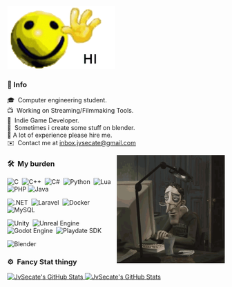 <div>
  <img alt="HI" src="./assets/HI.gif" width="250"/>
</div>


### 📝&nbsp;Info
🎓 &nbsp;Computer engineering student.\
📺 &nbsp;Working on Streaming/Filmmaking Tools.\
👾 &nbsp;Indie Game Developer.\
🍩 &nbsp;Sometimes i create some stuff on blender.\
🤝&nbsp;A lot of experience please hire me.\
✉️ &nbsp;Contact me at inbox.jvsecate@gmail.com 


<img alt="ME" src="./assets/ME.gif" width='250' align="right"/>

### 🛠 &nbsp;My burden

![C](https://img.shields.io/badge/C-00599C?logo=c&logoColor=white)&nbsp;
![C++](https://img.shields.io/badge/C++-%2300599C.svg?logo=c%2B%2B&logoColor=white)&nbsp;
![C#](https://custom-icon-badges.demolab.com/badge/C%23-%23239120.svg?logo=cshrp&logoColor=white)&nbsp;
![Python](https://img.shields.io/badge/-Python-05122A?style=flat&logo=python)&nbsp;
![Lua](https://img.shields.io/badge/Lua-%232C2D72.svg?logo=lua&logoColor=white)
![PHP](https://img.shields.io/badge/php-%23777BB4.svg?&logo=php&logoColor=white)
![Java](https://img.shields.io/badge/-Java-05122A?style=flat&logo=Java&logoColor=FFA518)&nbsp;

![.NET](https://img.shields.io/badge/.NET-512BD4?logo=dotnet&logoColor=fff)&nbsp;
![Laravel](https://img.shields.io/badge/Laravel-%23FF2D20.svg?logo=laravel&logoColor=white)&nbsp;
![Docker](https://img.shields.io/badge/Docker-2496ED?logo=docker&logoColor=fff)&nbsp;
![MySQL](https://img.shields.io/badge/MySQL-4479A1?logo=mysql&logoColor=fff)&nbsp;

![Unity](https://img.shields.io/badge/Unity-%23000000.svg?logo=unity&logoColor=white)&nbsp;
![Unreal Engine](https://img.shields.io/badge/Unreal%20Engine-%23313131.svg?logo=unrealengine&logoColor=white)&nbsp;
![Godot Engine](https://img.shields.io/badge/Godot-%23FFFFFF.svg?logo=godot-engine)&nbsp;
![Playdate SDK](https://img.shields.io/badge/Playdate%20SDK-F6C915?logo=&logoColor=black)&nbsp;

![Blender](https://img.shields.io/badge/Blender-%23F5792A.svg?logo=blender&logoColor=white)&nbsp;

### ⚙️ &nbsp;Fancy Stat thingy

<p align="left">
<a href="https://github.com/JvSecate">
  <img src="https://github-readme-stats.vercel.app/api?username=JvSecate&theme=midnight-purple&show_icons=true&hide_border=false&count_private=true" alt="JvSecate's GitHub Stats" />
  <img src="https://streak-stats.demolab.com?user=JvSecate&theme=midnight-purple" alt="JvSecate's GitHub Stats" />
</a>
</p>
